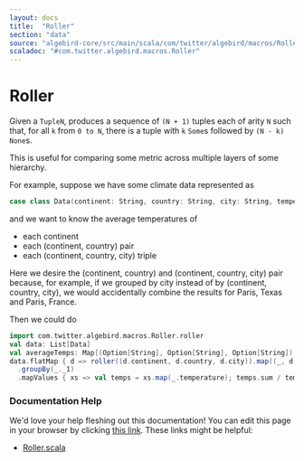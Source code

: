 ```yaml
---
layout: docs
title:  "Roller"
section: "data"
source: "algebird-core/src/main/scala/com/twitter/algebird/macros/Roller.scala"
scaladoc: "#com.twitter.algebird.macros.Roller"
---
```


# Roller

Given a `TupleN`, produces a sequence of `(N + 1)` tuples each of arity `N` such that, for all `k` from `0 to N`, there is a tuple with `k` `Some`s followed by `(N - k)` `None`s.

This is useful for comparing some metric across multiple layers of some hierarchy.

For example, suppose we have some climate data represented as

```scala
case class Data(continent: String, country: String, city: String, temperature: Double)
```

and we want to know the average temperatures of

- each continent
- each (continent, country) pair
- each (continent, country, city) triple

Here we desire the (continent, country) and (continent, country, city) pair because, for example, if we grouped by city instead of by (continent, country, city), we would accidentally combine the results for Paris, Texas and Paris, France.

Then we could do

```scala
import com.twitter.algebird.macros.Roller.roller
val data: List[Data]
val averageTemps: Map[(Option[String], Option[String], Option[String]), Double] =
data.flatMap { d => roller((d.continent, d.country, d.city)).map((_, d)) }
  .groupBy(_._1)
  .mapValues { xs => val temps = xs.map(_.temperature); temps.sum / temps.length }
```

### Documentation Help

We'd love your help fleshing out this documentation! You can edit this page in your browser by clicking [this link](https://github.com/twitter/algebird/edit/develop/docs/src/main/tut/datatypes/combinator/roller.md). These links might be helpful:

- [Roller.scala](https://github.com/twitter/algebird/blob/develop/algebird-core/src/main/scala/com/twitter/algebird/Roller.scala)
